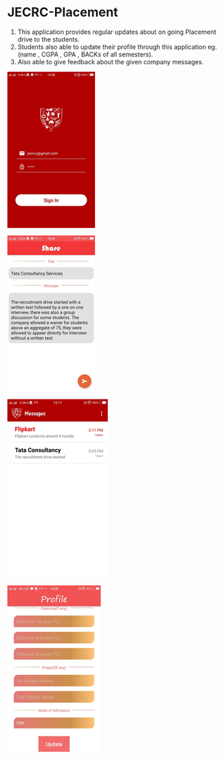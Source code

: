 # JECRC-Placement
1. This application provides regular updates about on going Placement drive to the students.
2. Students also able to update their profile through this application eg.(name , CGPA , GPA , BACKs  of all semesters).
3. Also able to give feedback about the given company messages.


![alt text](https://github.com/Girrajjangid/JECRC-Placement/blob/master/images/Untitled1.png)

![alt text](https://github.com/Girrajjangid/JECRC-Placement/blob/master/images/Untitled2.png)

![alt text](https://github.com/Girrajjangid/JECRC-Placement/blob/master/images/Untitled3.png)

![alt text](https://github.com/Girrajjangid/JECRC-Placement/blob/master/images/Untitled4.png)



